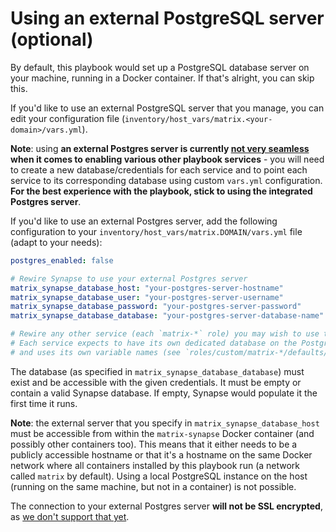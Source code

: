 # Using an external PostgreSQL server (optional)

By default, this playbook would set up a PostgreSQL database server on your machine, running in a Docker container.
If that's alright, you can skip this.

If you'd like to use an external PostgreSQL server that you manage, you can edit your configuration file  (`inventory/host_vars/matrix.<your-domain>/vars.yml`).

**Note**: using **an external Postgres server is currently [not very seamless](https://github.com/spantaleev/matrix-docker-ansible-deploy/issues/1682#issuecomment-1061461683) when it comes to enabling various other playbook services** - you will need to create a new database/credentials for each service and to point each service to its corresponding database using custom `vars.yml` configuration. **For the best experience with the playbook, stick to using the integrated Postgres server**.

If you'd like to use an external Postgres server, add the following configuration to your `inventory/host_vars/matrix.DOMAIN/vars.yml` file (adapt to your needs):

```yaml
postgres_enabled: false

# Rewire Synapse to use your external Postgres server
matrix_synapse_database_host: "your-postgres-server-hostname"
matrix_synapse_database_user: "your-postgres-server-username"
matrix_synapse_database_password: "your-postgres-server-password"
matrix_synapse_database_database: "your-postgres-server-database-name"

# Rewire any other service (each `matrix-*` role) you may wish to use to use your external Postgres server.
# Each service expects to have its own dedicated database on the Postgres server
# and uses its own variable names (see `roles/custom/matrix-*/defaults/main.yml) for configuring Postgres connectivity.
```

The database (as specified in `matrix_synapse_database_database`) must exist and be accessible with the given credentials.
It must be empty or contain a valid Synapse database. If empty, Synapse would populate it the first time it runs.

**Note**: the external server that you specify in `matrix_synapse_database_host` must be accessible from within the `matrix-synapse` Docker container (and possibly other containers too). This means that it either needs to be a publicly accessible hostname or that it's a hostname on the same Docker network where all containers installed by this playbook run (a network called `matrix` by default). Using a local PostgreSQL instance on the host (running on the same machine, but not in a container) is not possible.

The connection to your external Postgres server **will not be SSL encrypted**, as [we don't support that yet](https://github.com/spantaleev/matrix-docker-ansible-deploy/issues/89).
